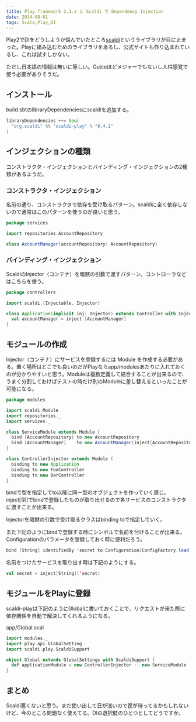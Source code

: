 ```yaml
---
title: Play framework 2.3.x と Scaldi で Dependency Injection
date: 2014-08-01
tags: Scala,Play,DI
---
```


Play2でDIをどうしようか悩んでいたところ[scaldi](http://scaldi.org/)というライブラリが目に止まった。Playに組み込むためのライブラリをあるし、公式サイトも作り込まれているし、これは試すしかない。

ただし日本語の情報は無いに等しい。Guiceほどメジャーでもないし人柱感覚で使う必要がありそうだ。

## インストール

build.sbtのlibraryDependenciesにscaldiを追加する。

```scala
libraryDependencies ++= Seq(
  "org.scaldi" %% "scaldi-play" % "0.4.1"
)
```

## インジェクションの種類

コンストラクタ・インジェクションとバインディング・インジェクションの2種類があるようだ。

### コンストラクタ・インジェクション

名前の通り、コンストラクタで依存を受け取るパターン。scaldiに全く依存しないので通常はこのパターンを使うのが良いと思う。

```scala
package services

import repositories.AccountRepository

class AccountManager(accountRepository: AccountRepository)
```

### バインディング・インジェクション

ScaldiのInjector（コンテナ）を暗黙の引数で渡すパターン。コントローラなどはこちらを使う。

```scala
package controllers

import scaldi.{Injectable, Injector}

class Application(implicit inj: Injector) extends Controller with Injectable {
  val accountManager = inject [AccountManager]
}
```

## モジュールの作成

Injector（コンテナ）にサービスを登録するには Module を作成する必要がある。置く場所はどこでも良いのだがPlayならapp/modulesあたりに入れておくのが分かりやすいと思う。Moduleは複数定義して結合することが出来るので、うまく分割しておけばテストの時だけ別のModuleに差し替えるといったことが可能になる。

```scala
package modules

import scaldi.Module
import repositories._
import services._

class ServiceModule extends Module {
  bind [AccountRepository] to new AccountRepository
  bind [AccountManager]    to new AccountManager(inject[AccountRepository])
}

class ControllerInjector extends Module {
  binding to new Application
  binding to new FooController
  binding to new BarController
}
```

bindで型を指定してto以降に同一型のオブジェクトを作っていく感じ。inject[型]でbindで登録したものが取り出せるので各サービスのコンストラクタに渡すことが出来る。

Injectorを暗黙の引数で受け取るクラスはbinding toで指定していく。

また下記のようにbindで登録する時にシンボルで名前を付けることが出来る。Configurationのパラメータを登録しておく時に便利だろう。

```scala
bind [String] identifiedBy 'secret to Configuration(ConfigFactory.load()).getString("secret").getOrElse("hoge")
```

名前をつけたサービスを取り出す時は下記のようにする。

```scala
val secret = inject[String]('secret)
```

## モジュールをPlayに登録

scaldi-playは下記のようにGlobalに書いておくことで、リクエストが来た際に依存関係を自動で解決してくれるようになる。

app/Global.scal

```scala
import modules._
import play.api.GlobalSetting
import scaldi.play.ScaldiSupport

object Global extends GlobalSettings with ScaldiSupport {
  def applicationModule = new ControllerInjector :: new ServiceModule
}
```

## まとめ

Scaldi悪くないと思う。まだ使い出して日が浅いので罠が待ってるかもしれないけど、今のところ問題なく使えてる。DIの選択肢のひとつとしてどうですか。
